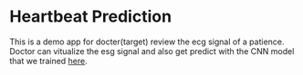 # Heartbeat Prediction

This is a demo app for docter(target) review the ecg signal of a patience. Doctor can vitualize the esg signal and also get predict with the CNN model that we trained [here](https://github.com/Ping-YUAN/heartbeat-analysis-ai).



